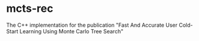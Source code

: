 # mcts-rec
The C++ implementation for the publication "Fast And Accurate User Cold-Start Learning Using Monte Carlo Tree Search"
